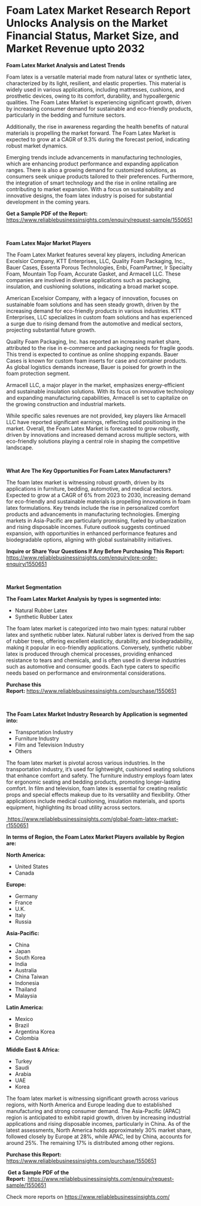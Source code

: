 <p><h1>Foam Latex Market Research Report Unlocks Analysis on the Market Financial Status, Market Size, and Market Revenue upto 2032</h1></p><p><strong>Foam Latex Market Analysis and Latest Trends</strong></p>
<p><p>Foam latex is a versatile material made from natural latex or synthetic latex, characterized by its light, resilient, and elastic properties. This material is widely used in various applications, including mattresses, cushions, and prosthetic devices, owing to its comfort, durability, and hypoallergenic qualities. The Foam Latex Market is experiencing significant growth, driven by increasing consumer demand for sustainable and eco-friendly products, particularly in the bedding and furniture sectors. </p><p>Additionally, the rise in awareness regarding the health benefits of natural materials is propelling the market forward. The Foam Latex Market is expected to grow at a CAGR of 9.3% during the forecast period, indicating robust market dynamics. </p><p>Emerging trends include advancements in manufacturing technologies, which are enhancing product performance and expanding application ranges. There is also a growing demand for customized solutions, as consumers seek unique products tailored to their preferences. Furthermore, the integration of smart technology and the rise in online retailing are contributing to market expansion. With a focus on sustainability and innovative designs, the foam latex industry is poised for substantial development in the coming years.</p></p>
<p><strong>Get a Sample PDF of the Report:&nbsp;</strong> <a href="https://www.reliablebusinessinsights.com/enquiry/request-sample/1550651?utm_campaign=2335&utm_medium=2&utm_source=Github&utm_content=ia&utm_term=31032025&utm_id=foam-latex">https://www.reliablebusinessinsights.com/enquiry/request-sample/1550651</a></p>
<p>&nbsp;</p>
<p><strong>Foam Latex Major Market Players</strong></p>
<p><p>The Foam Latex Market features several key players, including American Excelsior Company, KTT Enterprises, LLC, Quality Foam Packaging, Inc., Bauer Cases, Essenta Porous Technologies, Enbi, FoamPartner, Ir Specialty Foam, Mountain Top Foam, Accurate Gasket, and Armacell LLC. These companies are involved in diverse applications such as packaging, insulation, and cushioning solutions, indicating a broad market scope.</p><p>American Excelsior Company, with a legacy of innovation, focuses on sustainable foam solutions and has seen steady growth, driven by the increasing demand for eco-friendly products in various industries. KTT Enterprises, LLC specializes in custom foam solutions and has experienced a surge due to rising demand from the automotive and medical sectors, projecting substantial future growth.</p><p>Quality Foam Packaging, Inc. has reported an increasing market share, attributed to the rise in e-commerce and packaging needs for fragile goods. This trend is expected to continue as online shopping expands. Bauer Cases is known for custom foam inserts for case and container products. As global logistics demands increase, Bauer is poised for growth in the foam protection segment.</p><p>Armacell LLC, a major player in the market, emphasizes energy-efficient and sustainable insulation solutions. With its focus on innovative technology and expanding manufacturing capabilities, Armacell is set to capitalize on the growing construction and industrial markets.</p><p>While specific sales revenues are not provided, key players like Armacell LLC have reported significant earnings, reflecting solid positioning in the market. Overall, the Foam Latex Market is forecasted to grow robustly, driven by innovations and increased demand across multiple sectors, with eco-friendly solutions playing a central role in shaping the competitive landscape.</p></p>
<p>&nbsp;</p>
<p><strong>What Are The Key Opportunities For Foam Latex Manufacturers?</strong></p>
<p><p>The foam latex market is witnessing robust growth, driven by its applications in furniture, bedding, automotive, and medical sectors. Expected to grow at a CAGR of 6% from 2023 to 2030, increasing demand for eco-friendly and sustainable materials is propelling innovations in foam latex formulations. Key trends include the rise in personalized comfort products and advancements in manufacturing technologies. Emerging markets in Asia-Pacific are particularly promising, fueled by urbanization and rising disposable incomes. Future outlook suggests continued expansion, with opportunities in enhanced performance features and biodegradable options, aligning with global sustainability initiatives.</p></p>
<p><strong>Inquire or Share Your Questions If Any Before Purchasing This Report:</strong> <a href="https://www.reliablebusinessinsights.com/enquiry/pre-order-enquiry/1550651?utm_campaign=2335&utm_medium=2&utm_source=Github&utm_content=ia&utm_term=31032025&utm_id=foam-latex">https://www.reliablebusinessinsights.com/enquiry/pre-order-enquiry/1550651</a></p>
<p>&nbsp;</p>
<p><strong>Market Segmentation</strong></p>
<p><strong>The Foam Latex Market Analysis by types is segmented into:</strong></p>
<p><ul><li>Natural Rubber Latex</li><li>Synthetic Rubber Latex</li></ul></p>
<p><p>The foam latex market is categorized into two main types: natural rubber latex and synthetic rubber latex. Natural rubber latex is derived from the sap of rubber trees, offering excellent elasticity, durability, and biodegradability, making it popular in eco-friendly applications. Conversely, synthetic rubber latex is produced through chemical processes, providing enhanced resistance to tears and chemicals, and is often used in diverse industries such as automotive and consumer goods. Each type caters to specific needs based on performance and environmental considerations.</p></p>
<p><strong>Purchase this Report:&nbsp;</strong><a href="https://www.reliablebusinessinsights.com/purchase/1550651?utm_campaign=2335&utm_medium=2&utm_source=Github&utm_content=ia&utm_term=31032025&utm_id=foam-latex">https://www.reliablebusinessinsights.com/purchase/1550651</a></p>
<p>&nbsp;</p>
<p><strong>The Foam Latex Market Industry Research by Application is segmented into:</strong></p>
<p><ul><li>Transportation Industry</li><li>Furniture Industry</li><li>Film and Television Industry</li><li>Others</li></ul></p>
<p><p>The foam latex market is pivotal across various industries. In the transportation industry, it’s used for lightweight, cushioned seating solutions that enhance comfort and safety. The furniture industry employs foam latex for ergonomic seating and bedding products, promoting longer-lasting comfort. In film and television, foam latex is essential for creating realistic props and special effects makeup due to its versatility and flexibility. Other applications include medical cushioning, insulation materials, and sports equipment, highlighting its broad utility across sectors.</p></p>
<p><a href="https://www.reliablebusinessinsights.com/global-foam-latex-market-r1550651?utm_campaign=2335&utm_medium=2&utm_source=Github&utm_content=ia&utm_term=31032025&utm_id=foam-latex">&nbsp;https://www.reliablebusinessinsights.com/global-foam-latex-market-r1550651</a></p>
<p><strong>In terms of Region, the Foam Latex Market Players available by Region are:</strong></p>
<p>
    <p> <strong> North America: </strong>
        <ul>
            <li>United States</li>
            <li>Canada</li>
        </ul>
        </p> 
    <p> <strong> Europe: </strong>
        <ul>
            <li>Germany</li>
            <li>France</li>
            <li>U.K.</li>
            <li>Italy</li>
            <li>Russia</li>
        </ul>
        </p> 
    <p> <strong> Asia-Pacific: </strong>
        <ul>
            <li>China</li>
            <li>Japan</li>
            <li>South Korea</li>
            <li>India</li>
            <li>Australia</li>
            <li>China Taiwan</li>
            <li>Indonesia</li>
            <li>Thailand</li>
            <li>Malaysia</li>
        </ul>
        </p> 
    <p> <strong> Latin America: </strong>
        <ul>
            <li>Mexico</li>
            <li>Brazil</li>
            <li>Argentina Korea</li>
            <li>Colombia</li>
        </ul>
        </p> 
    <p> <strong> Middle East & Africa: </strong>
        <ul>
            <li>Turkey</li>
            <li>Saudi</li>
            <li>Arabia</li>
            <li>UAE</li>
            <li>Korea</li>
        </ul>
    </p>
    </p>
<p><p>The foam latex market is witnessing significant growth across various regions, with North America and Europe leading due to established manufacturing and strong consumer demand. The Asia-Pacific (APAC) region is anticipated to exhibit rapid growth, driven by increasing industrial applications and rising disposable incomes, particularly in China. As of the latest assessments, North America holds approximately 30% market share, followed closely by Europe at 28%, while APAC, led by China, accounts for around 25%. The remaining 17% is distributed among other regions.</p></p>
<p><strong>Purchase this Report: </strong><a href="https://www.reliablebusinessinsights.com/purchase/1550651?utm_campaign=2335&utm_medium=2&utm_source=Github&utm_content=ia&utm_term=31032025&utm_id=foam-latex">https://www.reliablebusinessinsights.com/purchase/1550651</a></p>
<p>&nbsp;<strong>Get a Sample PDF of the Report:&nbsp;&nbsp;</strong><a href="https://www.reliablebusinessinsights.com/enquiry/request-sample/1550651?utm_campaign=2335&utm_medium=2&utm_source=Github&utm_content=ia&utm_term=31032025&utm_id=foam-latex">https://www.reliablebusinessinsights.com/enquiry/request-sample/1550651</a></p>
<p><strong></strong></p>
<p>Check more reports on <a href="https://www.reliablebusinessinsights.com/?utm_campaign=2335&utm_medium=2&utm_source=Github&utm_content=ia&utm_term=31032025&utm_id=foam-latex">https://www.reliablebusinessinsights.com/</a></p>